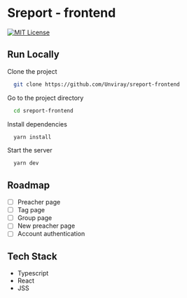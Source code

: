
# Sreport - frontend
[![MIT License](https://img.shields.io/badge/License-MIT-green.svg)](https://choosealicense.com/licenses/mit/)


## Run Locally

Clone the project

```bash
  git clone https://github.com/Unviray/sreport-frontend
```

Go to the project directory

```bash
  cd sreport-frontend
```

Install dependencies

```bash
  yarn install
```

Start the server

```bash
  yarn dev
```


## Roadmap

- [ ]  Preacher page
- [ ]  Tag page
- [ ]  Group page
- [ ]  New preacher page
- [ ]  Account authentication

## Tech Stack

- Typescript
- React
- JSS
